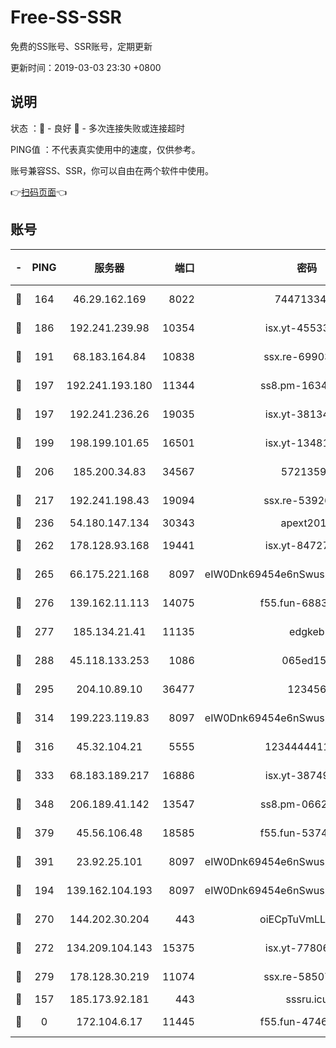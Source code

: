 # Free-SS-SSR

免费的SS账号、SSR账号，定期更新

更新时间：2019-03-03 23:30 +0800

## 说明

状态     ：🙂 - 良好 🙁 - 多次连接失败或连接超时

PING值   ：不代表真实使用中的速度，仅供参考。

账号兼容SS、SSR，你可以自由在两个软件中使用。

👉[扫码页面](https://liesauer.github.io/free-ss-ssr.github.io/)👈

## 账号

|-|PING|服务器|端口|密码|加密方式|区域|
|:----:|:----:|:-----:|-----:|:----:|:----:|:----:|
|🙂|164|46.29.162.169|8022|7447133485|aes-256-cfb|RU|
|🙂|186|192.241.239.98|10354|isx.yt-45533403|aes-256-cfb|US|
|🙂|191|68.183.164.84|10838|ssx.re-69903190|aes-256-cfb|US|
|🙂|197|192.241.193.180|11344|ss8.pm-16345934|aes-256-cfb|US|
|🙂|197|192.241.236.26|19035|isx.yt-38134679|aes-256-cfb|US|
|🙂|199|198.199.101.65|16501|isx.yt-13481478|aes-256-cfb|US|
|🙂|206|185.200.34.83|34567|57213592|aes-256-cfb|US|
|🙂|217|192.241.198.43|19094|ssx.re-53926078|aes-256-cfb|US|
|🙂|236|54.180.147.134|30343|apext2019|chacha20|KR|
|🙂|262|178.128.93.168|19441|isx.yt-84727803|aes-256-cfb|SG|
|🙂|265|66.175.221.168|8097|eIW0Dnk69454e6nSwuspv9DmS201tQ0D|aes-256-cfb|US|
|🙂|276|139.162.11.113|14075|f55.fun-68835122|aes-256-cfb|SG|
|🙂|277|185.134.21.41|11135|edgkeb|aes-256-cfb|GB|
|🙂|288|45.118.133.253|1086|065ed15a|aes-256-cfb|SG|
|🙂|295|204.10.89.10|36477|123456|aes-256-cfb|US|
|🙂|314|199.223.119.83|8097|eIW0Dnk69454e6nSwuspv9DmS201tQ0D|aes-256-cfb|US|
|🙂|316|45.32.104.21|5555|1234444411111|aes-256-cfb|SG|
|🙂|333|68.183.189.217|16886|isx.yt-38749717|aes-256-cfb|SG|
|🙂|348|206.189.41.142|13547|ss8.pm-06627885|aes-256-cfb|SG|
|🙂|379|45.56.106.48|18585|f55.fun-53745027|aes-256-cfb|US|
|🙂|391|23.92.25.101|8097|eIW0Dnk69454e6nSwuspv9DmS201tQ0D|aes-256-cfb|US|
|🙂|194|139.162.104.193|8097|eIW0Dnk69454e6nSwuspv9DmS201tQ0D|aes-256-cfb|JP|
|🙂|270|144.202.30.204|443|oiECpTuVmLLxk4Ts|aes-256-cfb|US|
|🙂|272|134.209.104.143|15375|isx.yt-77806591|aes-256-cfb|SG|
|🙂|279|178.128.30.219|11074|ssx.re-58507780|aes-256-cfb|SG|
|🙁|157|185.173.92.181|443|sssru.icu|rc4-md5|RU|
|🙁|0|172.104.6.17|11445|f55.fun-47466889|aes-256-cfb|US|

